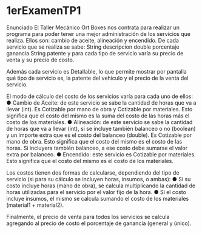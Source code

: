 # 1erExamenTP1
Enunciado
El Taller Mecánico Ort Boxes nos contrata para realizar un programa para poder tener una mejor administración de los servicios que realiza. Ellos son: cambio de aceite, alineación y encendido.
De cada servicio que se realiza se sabe:
String descripcion
            double porcentaje ganancia
            String patente
y para cada tipo de servicio varía su precio de venta  y su precio de costo.
 
Además cada servicio es Detallable, lo que permite mostrar por pantalla qué tipo de servicio es, la patente del vehículo y el precio de la venta del servicio.
 
El modo de cálculo del costo de los servicios varía para cada uno de ellos:
●        Cambio de Aceite: de este servicio se sabe la cantidad de horas que va a llevar (int). Es Cotizable por mano de obra y Cotizable por materiales. Esto significa que el costo del mismo es la suma del costo de las horas más el costo de los materiales.
●         Alineación: de este servicio se sabe la cantidad de horas que va a llevar (int), si se incluye también balanceo o no (boolean) y un importe extra que es el costo del balanceo (double). Es Cotizable por mano de obra. Esto significa que el costo del mismo es el costo de las horas. Si incluyera también balanceo, a ese costo debe sumarse el valor extra por balanceo.
●        Encendido: este servicio es Cotizable por materiales. Esto significa que el costo del mismo es el costo de los materiales.
 
Los costos tienen dos formas de calcularse, dependiendo del tipo de servicio (si para su cálculo se incluyen horas, insumos, o ambas):
●      Si su costo incluye horas (mano de obra), se calcula multiplicando la cantidad de horas utilizadas para el servicio por el valor fijo de la hora.
●      Si el costo incluye insumos, el mismo se calcula sumando el costo de los materiales (material1 + material2).
 
Finalmente, el precio de venta para todos los servicios se calcula agregando al precio de costo el porcentaje de ganancia (general y único).
